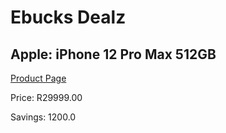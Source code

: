 
# Ebucks Dealz
## Apple: iPhone 12 Pro Max 512GB
[Product Page](https://www.ebucks.com/web/shop/productSelected.do?prodId=1069575392&catId=1158505265)

Price: R29999.00

Savings: 1200.0


	